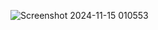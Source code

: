 
![Screenshot 2024-11-15 010553](https://github.com/user-attachments/assets/95054033-bf4c-40a6-b9d7-9cec99ac5146)


